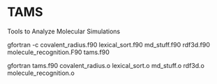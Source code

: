 # TAMS
Tools to Analyze Molecular Simulations

gfortran -c covalent_radius.f90 lexical_sort.f90 md_stuff.f90 rdf3d.f90 molecule_recognition.F90 tams.f90

gfortran tams.f90 covalent_radius.o lexical_sort.o md_stuff.o rdf3d.o molecule_recognition.o
